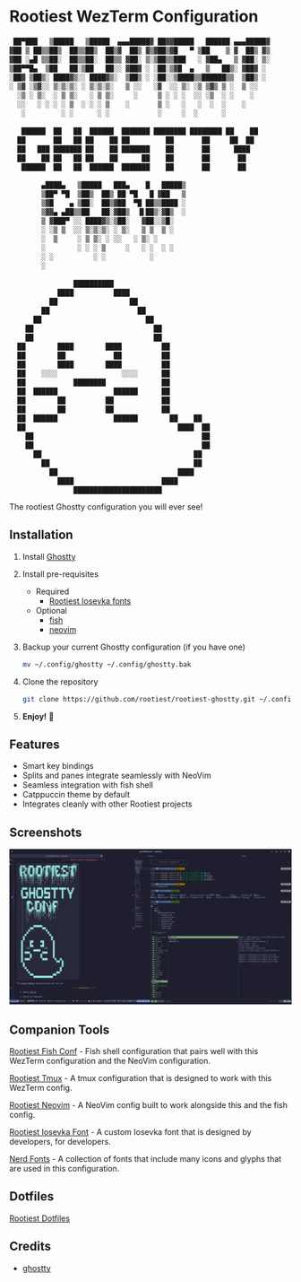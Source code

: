 # Rootiest WezTerm Configuration

```none
 ██▀███   ▒█████   ▒█████  ▄▄▄█████▓ ██▓▓█████   ██████ ▄▄▄█████▓
▓██ ▒ ██▒▒██▒  ██▒▒██▒  ██▒▓  ██▒ ▓▒▓██▒▓█   ▀ ▒██    ▒ ▓  ██▒ ▓▒
▓██ ░▄█ ▒▒██░  ██▒▒██░  ██▒▒ ▓██░ ▒░▒██▒▒███   ░ ▓██▄   ▒ ▓██░ ▒░
▒██▀▀█▄  ▒██   ██░▒██   ██░░ ▓██▓ ░ ░██░▒▓█  ▄   ▒   ██▒░ ▓██▓ ░
░██▓ ▒██▒░ ████▓▒░░ ████▓▒░  ▒██▒ ░ ░██░░▒████▒▒██████▒▒  ▒██▒ ░
░ ▒▓ ░▒▓░░ ▒░▒░▒░ ░ ▒░▒░▒░   ▒ ░░   ░▓  ░░ ▒░ ░▒ ▒▓▒ ▒ ░  ▒ ░░
  ░▒ ░ ▒░  ░ ▒ ▒░   ░ ▒ ▒░     ░     ▒ ░ ░ ░  ░░ ░▒  ░ ░    ░
  ░░   ░ ░ ░ ░ ▒  ░ ░ ░ ▒    ░       ▒ ░   ░   ░  ░  ░    ░
   ░         ░ ░      ░ ░            ░     ░  ░      ░

   ██████  ██   ██  ██████  ███████ ████████ ████████ ██    ██
  ██       ██   ██ ██    ██ ██         ██       ██     ██  ██
  ██   ███ ███████ ██    ██ ███████    ██       ██      ████
  ██    ██ ██   ██ ██    ██      ██    ██       ██       ██
   ██████  ██   ██  ██████  ███████    ██       ██       ██

        ▄████▄   ▒█████   ███▄    █   █████▒
        ▒██▀ ▀█  ▒██▒  ██▒ ██ ▀█   █ ▓██   ▒
        ▒▓█    ▄ ▒██░  ██▒▓██  ▀█ ██▒▒████ ░
        ▒▓▓▄ ▄██▒▒██   ██░▓██▒  ▐▌██▒░▓█▒  ░
        ▒ ▓███▀ ░░ ████▓▒░▒██░   ▓██░░▒█░
        ░ ░▒ ▒  ░░ ▒░▒░▒░ ░ ▒░   ▒ ▒  ▒ ░
        ░  ▒     ░ ▒ ▒░ ░ ░░   ░ ▒░ ░
        ░        ░ ░ ░ ▒     ░   ░ ░  ░ ░
        ░ ░          ░ ░           ░
        ░

                ██████████
            ████          ████
          ██                  ██
        ██                      ██
      ██                          ██
    ██                              ██
    ██                              ██
  ██        ████        ████          ██
  ██        ██            ██          ██
  ██        ████        ████          ██
  ██    ░░░░                ░░░░      ██
  ██            ████████              ██
  ██  ██████              ██████      ██
  ██        ██          ██            ██
  ██        ██          ██            ██
  ██  ██████              ██████        ██    ██
  ██                                      ████  ██
    ██                                          ██
    ██                                          ██
      ██                                      ██
        ██                                    ██
          ██                              ████
            ████                      ████
                ██████████████████████
```

The rootiest Ghostty configuration you will ever see!

## Installation

1. Install [Ghostty](https://ghostty.org/download)

2. Install pre-requisites

   - Required
     - [Rootiest Iosevka fonts](./fonts/README.md)
   - Optional
     - [fish](https://fishshell.com/)
     - [neovim](https://neovim.io/)

3. Backup your current Ghostty configuration (if you have one)

   ```bash
   mv ~/.config/ghostty ~/.config/ghostty.bak
   ```

4. Clone the repository

   ```bash
   git clone https://github.com/rootiest/rootiest-ghostty.git ~/.config/ghostty
   ```

5. **Enjoy!** 🎉

## Features

- Smart key bindings
- Splits and panes integrate seamlessly with NeoVim
- Seamless integration with fish shell
- Catppuccin theme by default
- Integrates cleanly with other Rootiest projects

## Screenshots

![Rootiest Ghostty](.screenshots/term.png)

## Companion Tools

[Rootiest Fish Conf](https://github.com/rootiest/rootiest-fish) -
Fish shell configuration that pairs well with this WezTerm configuration
and the NeoVim configuration.

[Rootiest Tmux](https://github.com/rootiest/rootiest-tmux) -
A tmux configuration that is designed to work with this WezTerm config.

[Rootiest Neovim](https://github.com/rootiest/rootiest-nvim) -
A NeoVim config built to work alongside this and the fish config.

[Rootiest Iosevka Font](https://github.com/rootiest/rootiest-iosevka) -
A custom Iosevka font that is designed by developers, for developers.

[Nerd Fonts](https://github.com/ryanoasis/nerd-fonts/) -
A collection of fonts that include many icons and glyphs that are used in this configuration.

## Dotfiles

[Rootiest Dotfiles](https://github.com/rootiest/dotfiles)

## Credits

- [ghostty](https://github.com/ghostty-org/ghostty)
